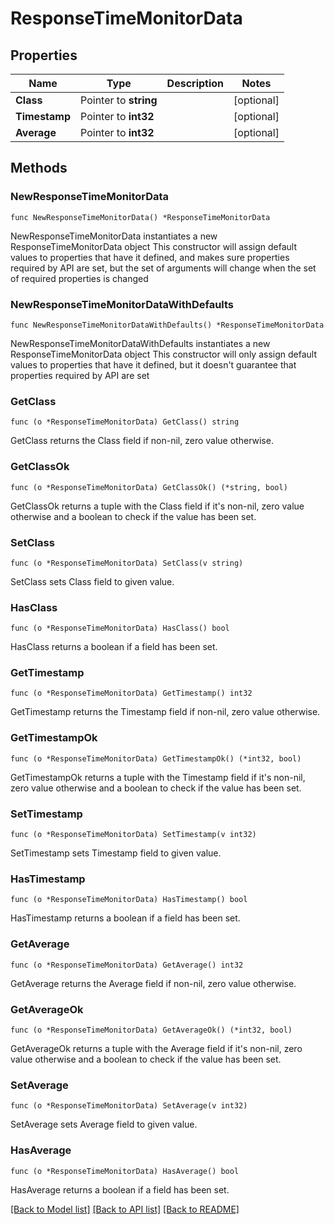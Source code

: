 # ResponseTimeMonitorData

## Properties

Name | Type | Description | Notes
------------ | ------------- | ------------- | -------------
**Class** | Pointer to **string** |  | [optional] 
**Timestamp** | Pointer to **int32** |  | [optional] 
**Average** | Pointer to **int32** |  | [optional] 

## Methods

### NewResponseTimeMonitorData

`func NewResponseTimeMonitorData() *ResponseTimeMonitorData`

NewResponseTimeMonitorData instantiates a new ResponseTimeMonitorData object
This constructor will assign default values to properties that have it defined,
and makes sure properties required by API are set, but the set of arguments
will change when the set of required properties is changed

### NewResponseTimeMonitorDataWithDefaults

`func NewResponseTimeMonitorDataWithDefaults() *ResponseTimeMonitorData`

NewResponseTimeMonitorDataWithDefaults instantiates a new ResponseTimeMonitorData object
This constructor will only assign default values to properties that have it defined,
but it doesn't guarantee that properties required by API are set

### GetClass

`func (o *ResponseTimeMonitorData) GetClass() string`

GetClass returns the Class field if non-nil, zero value otherwise.

### GetClassOk

`func (o *ResponseTimeMonitorData) GetClassOk() (*string, bool)`

GetClassOk returns a tuple with the Class field if it's non-nil, zero value otherwise
and a boolean to check if the value has been set.

### SetClass

`func (o *ResponseTimeMonitorData) SetClass(v string)`

SetClass sets Class field to given value.

### HasClass

`func (o *ResponseTimeMonitorData) HasClass() bool`

HasClass returns a boolean if a field has been set.

### GetTimestamp

`func (o *ResponseTimeMonitorData) GetTimestamp() int32`

GetTimestamp returns the Timestamp field if non-nil, zero value otherwise.

### GetTimestampOk

`func (o *ResponseTimeMonitorData) GetTimestampOk() (*int32, bool)`

GetTimestampOk returns a tuple with the Timestamp field if it's non-nil, zero value otherwise
and a boolean to check if the value has been set.

### SetTimestamp

`func (o *ResponseTimeMonitorData) SetTimestamp(v int32)`

SetTimestamp sets Timestamp field to given value.

### HasTimestamp

`func (o *ResponseTimeMonitorData) HasTimestamp() bool`

HasTimestamp returns a boolean if a field has been set.

### GetAverage

`func (o *ResponseTimeMonitorData) GetAverage() int32`

GetAverage returns the Average field if non-nil, zero value otherwise.

### GetAverageOk

`func (o *ResponseTimeMonitorData) GetAverageOk() (*int32, bool)`

GetAverageOk returns a tuple with the Average field if it's non-nil, zero value otherwise
and a boolean to check if the value has been set.

### SetAverage

`func (o *ResponseTimeMonitorData) SetAverage(v int32)`

SetAverage sets Average field to given value.

### HasAverage

`func (o *ResponseTimeMonitorData) HasAverage() bool`

HasAverage returns a boolean if a field has been set.


[[Back to Model list]](../README.md#documentation-for-models) [[Back to API list]](../README.md#documentation-for-api-endpoints) [[Back to README]](../README.md)


